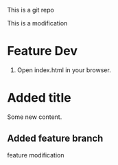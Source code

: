 This is a git repo

This is a modification

# Feature Dev

1. Open index.html in your browser.

# Added title

Some new content.

## Added feature branch

feature modification